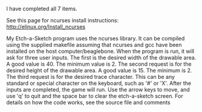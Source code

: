 I have completed all 7 items. 

See this page for ncurses install instructions: http://elinux.org/Install_ncurses



My Etch-a-Sketch program uses the ncurses library. It can be compiled using
the supplied makefile assuming that ncurses and gcc have been installed
on the host computer/beaglebone. When the program is run, it will ask for
three user inputs. The first is the desired width of the drawable area. A
good value is 40. The minimum value is 2. The second request is for the 
desired height of the drawable area. A good value is 15. The minimum is 2.
The third request is for the desired trace character. This can be any 
standard or special character on the keyboard, such as '#' or 'X'. 
After the inputs are completed, the game will run. Use the arrow keys 
to move, and use 'q' to quit and the space bar to clear the 
etch-a-sketch screen. For details on how the code works, see the source
file and comments
